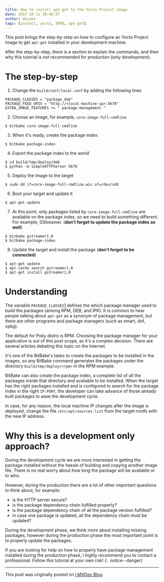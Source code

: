 ```yaml
---
title: How to install apt-get to the Yocto Project image
date: 2017-10-11 10:46:57
author: daiane
tags: [install, yocto, IMX6, apt-get]
---
```


This post brings the step-by-step on how to configure an Yocto Project image to
get `apt-get` installed in your development machine.

After the step-by-step, there is a section to explain the commands, and then
why this tutorial is not recommended for production (only development).

# The step-by-step

1. Change the `build/conf/local.conf` by adding the following lines
```
PACKAGE_CLASSES = "package_deb"
PACKAGE_FEED_URIS = "http://<local-machine-ip>:5678"
EXTRA_IMAGE_FEATURES += " package-management "
```
2. Choose an image, for example, `core-image-full-cmdline`
```console
$ bitbake core-image-full-cmdline
```
3. When it's ready, create the package index:
```console
$ bitbake package-index
```
4. Export the package index to the *world*
```console
$ cd build/tmp/deploy/deb
$ python -m SimpleHTTPServer 5678
```
5. Deploy the image to the target
```console
$ sudo dd if=core-image-full-cmdline.wic of=/dev/sdX
```
6. Boot your target and update it
```console
$ apt-get update
```
7. At this point, only packages listed by `core-image-full-cmdline` are
available on the package index, so we need to build something different. For
example, GStreamer.
(**don't forget to update the package index as well**)
```console
$ bitbake gstreamer1.0
$ bitbake package-index
```
8. Update the target and install the package (**don't forget to be connected**)
```console
$ apt-get update
$ apt-cache search gstreamer1.0
$ apt-get install gstreamer1.0
```

# Understanding

The variable `PACKAGE_CLASSES`[1] defines the which package manager used to
build the packages (among RPM, DEB, and IPK). It is common to hear people
talking about `apt-get` as a synonym of package management, but there are other
programs and package managers (such as smart, dnf, opkg).

The default for Poky distro is RPM. Choosing the package manager for your
application is out of this post scope, as it's a complex decision. There are
several articles debating this topic on the Internet.

It's one of the BitBake's tasks to create the packages to be installed in the
images, so any BitBake command generates the packages under the directory
`build/tmp/deploy/<rpm>` in the RPM example.

BitBake can also create the package index, a complete list of all the packages
inside that directory and available to be installed.
When the target has the right packages installed and is configured to search for
the package index in the right `IP:PORT`, the developer can take advance of
those already built packages to ease the development cycle.

In case, for any reason, the local machine IP changes after the image is
deployed, change the file `/etc/apt/sources.list` from the target rootfs with
the new IP address.

# Why this is a development only approach?

During the development cycle we are more interested in getting the package
installed without the hassle of building and copying another image file.
There is no real worry about how long the package will be available or to who.

However, during the production there are a lot of other important questions to
think about, for example:

- is the HTTP server secure?
- is the package dependency chain fulfilled properly?
- is the package dependency chain of all the package version fulfilled?
- in case one package is updated, all the dependency chain must be updated?

During the development phase, we think more about installing missing packages,
however during the production phase the most important point is to properly
update the packages.

If you are looking for help on how to properly have package management installed
during the production phase, I highly recommend you to contact a professional.
Follow this tutorial at your own risk!
{: .notice--danger}

[1]:http://www.yoctoproject.org/docs/current/mega-manual/mega-manual.html#var-PACKAGE_CLASSES

---
This post was originally posted on [i.MXDev Blog](https://imxdev.gitlab.io/).